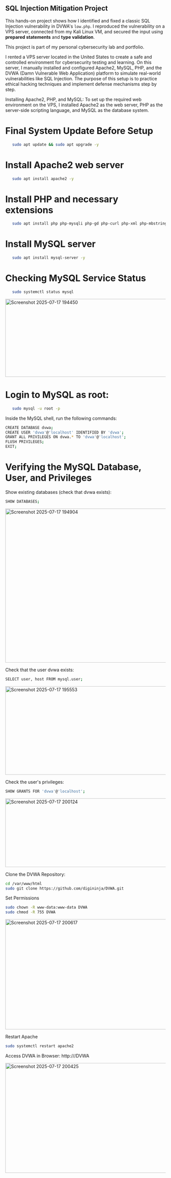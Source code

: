 ## SQL Injection Mitigation Project

This hands-on project shows how I identified and fixed a classic SQL Injection vulnerability in DVWA's `low.php`. I reproduced the vulnerability on a VPS server, connected from my Kali Linux VM, and secured the input using **prepared statements** and **type validation**.

This project is part of my personal cybersecurity lab and portfolio.

I rented a VPS server located in the United States to create a safe and controlled environment for cybersecurity testing and learning. On this server, I manually installed and configured Apache2, MySQL, PHP, and the DVWA (Damn Vulnerable Web Application) platform to simulate real-world vulnerabilities like SQL Injection. The purpose of this setup is to practice ethical hacking techniques and implement defense mechanisms step by step.

Installing Apache2, PHP, and MySQL:
To set up the required web environment on the VPS, I installed Apache2 as the web server, PHP as the server-side scripting language, and MySQL as the database system.



# Final System Update Before Setup

```bash
   sudo apt update && sudo apt upgrade -y
```

# Install Apache2 web server

```bash
   sudo apt install apache2 -y
```

# Install PHP and necessary extensions

```bash
   sudo apt install php php-mysqli php-gd php-curl php-xml php-mbstring -y
```


# Install MySQL server
```bash
   sudo apt install mysql-server -y
```
# Checking MySQL Service Status

```bash
   sudo systemctl status mysql
```

<img width="671" height="244" alt="Screenshot 2025-07-17 194450" src="https://github.com/user-attachments/assets/dbf6bcb8-6224-4f0f-ab9b-9f895bfc170a" />

# Login to MySQL as root:

```bash
   sudo mysql -u root -p
```

Inside the MySQL shell, run the following commands:

```bash
CREATE DATABASE dvwa;
CREATE USER 'dvwa'@'localhost' IDENTIFIED BY 'dvwa';
GRANT ALL PRIVILEGES ON dvwa.* TO 'dvwa'@'localhost';
FLUSH PRIVILEGES;
EXIT;
```

# Verifying the MySQL Database, User, and Privileges
Show existing databases (check that dvwa exists):

```bash
SHOW DATABASES;
```
<img width="667" height="482" alt="Screenshot 2025-07-17 194904" src="https://github.com/user-attachments/assets/354a66a7-c67c-4436-96f9-32728365d45b" />


Check that the user dvwa exists:

```bash
SELECT user, host FROM mysql.user;
```
<img width="517" height="277" alt="Screenshot 2025-07-17 195553" src="https://github.com/user-attachments/assets/fff377b1-af2f-41cb-a058-8b2b919762b7" />



Check the user's privileges:
```bash
SHOW GRANTS FOR 'dvwa'@'localhost';
```

<img width="642" height="215" alt="Screenshot 2025-07-17 200124" src="https://github.com/user-attachments/assets/51e8e8d4-b042-4423-9ee0-a9ce9f91ad25" />


Clone the DVWA Repository:

```bash
cd /var/www/html
sudo git clone https://github.com/digininja/DVWA.git
```

Set Permissions
```bash
sudo chown -R www-data:www-data DVWA
sudo chmod -R 755 DVWA
```

<img width="612" height="345" alt="Screenshot 2025-07-17 200617" src="https://github.com/user-attachments/assets/44f3305d-4b7d-4bef-9fa2-81ba0064063b" />


Restart Apache
```bash
sudo systemctl restart apache2
```

Access DVWA in Browser:
http://<your-vps-ip>/DVWA

<img width="674" height="344" alt="Screenshot 2025-07-17 200425" src="https://github.com/user-attachments/assets/dd0de6e7-c2d9-4b55-9dbb-e0f24201150f" />
